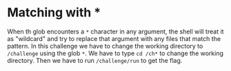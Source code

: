# Matching with *

When th glob encounters a `*` character in any argument, the shell will treat it as "wildcard" and try to replace that argument with any files that match the pattern.
In this challenge we have to change the working  directory to `/challenge` using the glob `*`.
We have to type `cd /ch*` to change the working directory.
Then we have to run `/challenge/run` to get the flag.
